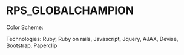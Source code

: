 RPS_GLOBALCHAMPION
==================
Color Scheme:

Technologies:
Ruby,
Ruby on rails,
Javascript,
Jquery,
AJAX,
Devise,
Bootstrap,
Paperclip
